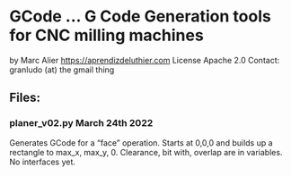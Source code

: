 # GCode ... G Code Generation tools for CNC milling machines
by Marc Alier https://aprendizdeluthier.com
License Apache 2.0
Contact: granludo (at) the gmail thing

## Files:
### planer_v02.py March 24th 2022
Generates GCode for a “face” operation. Starts at 0,0,0 and builds up a rectangle to max_x, max_y, 0. Clearance, bit with, overlap are in variables. No interfaces yet.
